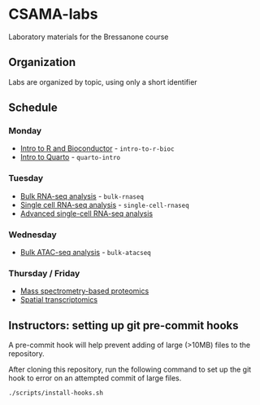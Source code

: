 # CSAMA-labs

Laboratory materials for the Bressanone course

## Organization

Labs are organized by topic, using only a short identifier

## Schedule

### Monday

* [Intro to R and Bioconductor](https://bioconductor.github.io/CSAMA-labs/intro-to-r-bioc/lab-1-intro-to-r-bioc.html) - `intro-to-r-bioc`
* [Intro to Quarto](https://bioconductor.github.io/CSAMA-labs/quarto-intro/quarto.html) - `quarto-intro`

### Tuesday

* [Bulk RNA-seq analysis](https://bioconductor.github.io/CSAMA-labs/bulk-rnaseq/rnaseqGene_CSAMA2024.html) - `bulk-rnaseq`
* [Single cell RNA-seq analysis](https://bioconductor.github.io/CSAMA-labs/single-cell-rnaseq/singlecell_CSAMA2024.html) - `single-cell-rnaseq`
* [Advanced single-cell RNA-seq analysis](https://ccb-hms.github.io/osca-workbench/)

### Wednesday

* [Bulk ATAC-seq analysis](https://bioconductor.github.io/CSAMA-labs/bulk-atacseq/fluent-genomics-v2.html) - `bulk-atacseq`

### Thursday / Friday

* [Mass spectrometry-based proteomics](https://rformassspectrometry.github.io/book/)
* [Spatial transcriptomics](https://bioconductor.github.io/CSAMA-labs/spatial-transcriptomics/spatial_CSAMA.html)

## Instructors: setting up git pre-commit hooks

A pre-commit hook will help prevent adding of large (>10MB) files to
the repository. 

After cloning this repository, run the following command to set up the
git hook to error on an attempted commit of large files.

```sh
./scripts/install-hooks.sh
```

